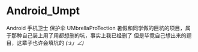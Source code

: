 # Android_Umpt

Android 手机卫士 保护伞 UMbrellaProTection
暑假和同学做的巨坑的项目，属于那种自己装上用了用都想删的坑，事实上我已经删了
但是毕竟自己想出来的题目，这辈子也许会填坑的
_(:з」∠)_